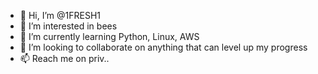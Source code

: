 - 👋 Hi, I’m @1FRESH1
- 👀 I’m interested in bees
- 🌱 I’m currently learning Python, Linux, AWS
- 💞️ I’m looking to collaborate on anything that can level up my progress
- 📫 Reach me on priv..

<!---
1FRESH1/1FRESH1 is a ✨ special ✨ repository because its `README.md` (this file) appears on your GitHub profile.
You can click the Preview link to take a look at your changes.
--->
